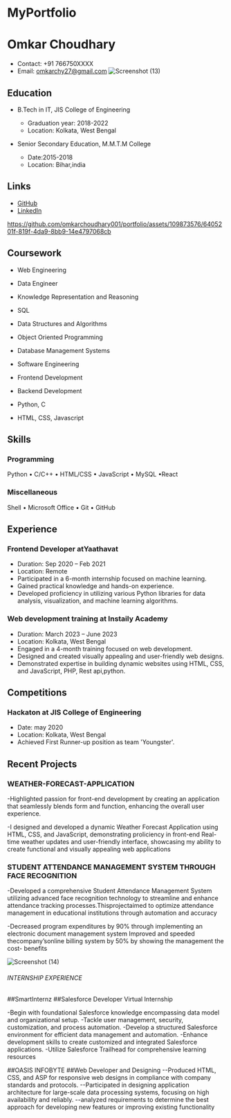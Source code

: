 # MyPortfolio
# Omkar Choudhary

- Contact: +91 766750XXXX
- Email: omkarchy27@gmail.com
![Screenshot (13)](https://github.com/omkarchoudhary001/portfolio/assets/109873576/f9847ee6-ae97-4f3c-89e8-5ad49cb445a5)

## Education

- B.Tech in IT, JIS College of Engineering
  - Graduation year: 2018-2022
  - Location: Kolkata, West Bengal

- Senior Secondary Education, M.M.T.M College
  -  Date:2015-2018
  - Location: Bihar,india
  

## Links

- [GitHub](https://github.com/omkarchoudhary001)
- [LinkedIn](https://www.linkedin.com/in/omkar-choudhary/)


https://github.com/omkarchoudhary001/portfolio/assets/109873576/6405201f-819f-4da9-8bb9-14e4797068cb

## Coursework

- Web Engineering
- Data Engineer
- Knowledge Representation and Reasoning
- SQL
- Data Structures and Algorithms
- Object Oriented Programming
- Database Management Systems
- Software Engineering
- Frontend Development
- Backend Development
  
- Python, C 
- HTML, CSS, Javascript

## Skills

### Programming

Python • C/C++ • HTML/CSS • JavaScript • MySQL •React

### Miscellaneous

Shell • Microsoft Office • Git • GitHub

## Experience

### Frontend Developer atYaathavat

- Duration: Sep 2020 – Feb 2021
- Location: Remote
- Participated in a 6-month internship focused on machine learning.
- Gained practical knowledge and hands-on experience.
- Developed proficiency in utilizing various Python libraries for data analysis, visualization, and machine learning algorithms.

### Web development training at Instaily Academy

- Duration: March 2023 –  June 2023
- Location: Kolkata, West Bengal
- Engaged in a 4-month training focused on web development.
- Designed and created visually appealing and user-friendly web designs.
- Demonstrated expertise in building dynamic websites using HTML, CSS, and JavaScript, PHP, Rest api,python.

## Competitions

### Hackaton at JIS College of Engineering

- Date: may 2020
- Location: Kolkata, West Bengal
- Achieved First Runner-up position as team 'Youngster'.

## Recent Projects

### WEATHER-FORECAST-APPLICATION
-Highlighted passion for front-end development by creating an application that seamlessly blends form and function, enhancing the overall user experience.

-I designed and developed a dynamic Weather Forecast Application using HTML, CSS, and JavaScript, demonstrating proIiciency in front-end
Real-time weather updates and user-friendly interface, showcasing my ability to create functional and visually appealing web applications



### STUDENT ATTENDANCE MANAGEMENT SYSTEM THROUGH FACE RECOGNITION

-Developed a comprehensive Student Attendance Management System utilizing advanced face recognition technology to streamline and enhance attendance
tracking processes.Thisprojectaimed to optimize attendance management in educational institutions through automation and accuracy

-Decreased program expenditures by 90% through implementing an electronic document management system
Improved and speeded thecompany’sonline billing system by 50% by showing the management the cost- benefits

![Screenshot (14)](https://github.com/omkarchoudhary001/portfolio/assets/109873576/c5b13257-b011-4d19-b6d1-0501cf041eb4)

###### INTERNSHIP EXPERIENCE ##########

##SmartInternz
 ##Salesforce Developer Virtual Internship

-Begin with foundational Salesforce knowledge encompassing data model and organizational setup.
-Tackle user management, security, customization, and process automation.
-Develop a structured Salesforce environment for efficient data management and automation.
-Enhance development skills to create customized and integrated Salesforce applications.
-Utilize Salesforce Trailhead for comprehensive learning resources


##OASIS INFOBYTE
##Web Developer and Designing
--Produced HTML, CSS, and ASP for responsive web designs in compliance with company standards and protocols.
--Participated in designing application architecture for large-scale data processing systems, focusing on high availability and reliably.
--analyzed requirements to determine the best approach for developing new features or improving existing functionality
